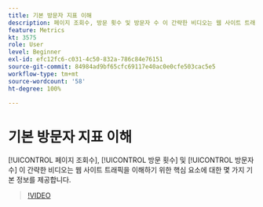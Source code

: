 ```yaml
---
title: 기본 방문자 지표 이해
description: 페이지 조회수, 방문 횟수 및 방문자 수 이 간략한 비디오는 웹 사이트 트래픽을 이해하기 위한 핵심 요소에 대한 몇 가지 기본 정보를 제공합니다.
feature: Metrics
kt: 3575
role: User
level: Beginner
exl-id: efc12fc6-c031-4c50-832a-786c84e76151
source-git-commit: 84984ad9bf65cfc69117e40ac0e0cfe503cac5e5
workflow-type: tm+mt
source-wordcount: '58'
ht-degree: 100%

---
```


# 기본 방문자 지표 이해

[!UICONTROL 페이지 조회수], [!UICONTROL 방문 횟수] 및 [!UICONTROL 방문자 수] 이 간략한 비디오는 웹 사이트 트래픽을 이해하기 위한 핵심 요소에 대한 몇 가지 기본 정보를 제공합니다.

>[!VIDEO](https://video.tv.adobe.com/v/28774/?quality=12&learn=on)
